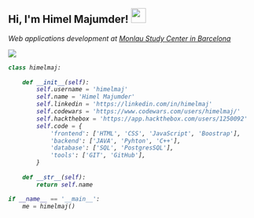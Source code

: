 <h2> Hi, I'm Himel Majumder!
<img src="https://media.giphy.com/media/Cmr1OMJ2FN0B2/giphy.gif" width="30">
</h2>

<p><em>Web applications development at <a href="https://www.monlau.com/"> Monlau Study Center in Barcelona </a>

<div> 
    <a href="https://www.linkedin.com/in/himelmaj" target="_blank"><img src="https://img.shields.io/badge/-LinkedIn-%230077B5?style=for-the-badge&logo=twitch&logoColor=white" target="_blank"></a>
</div>


```python
class himelmaj:
    
    def __init__(self):
        self.username = 'himelmaj'
        self.name = 'Himel Majumder'
        self.linkedin = 'https://linkedin.com/in/himelmaj'
        self.codewars = 'https://www.codewars.com/users/himelmaj/'
        self.hackthebox = 'https://app.hackthebox.com/users/1250092'
        self.code = {
            'frontend': ['HTML', 'CSS', 'JavaScript', 'Boostrap'],
            'backend': ['JAVA', 'Pyhton', 'C++'],
            'database': ['SQL', 'PostgresSQL'],
            'tools': ['GIT', 'GitHub'],
        }
        
    def __str__(self):
        return self.name

if __name__ == '__main__':
    me = himelmaj()
```
    
    
  
